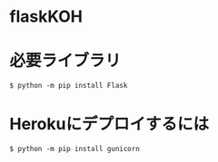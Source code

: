 # flaskKOH

# 必要ライブラリ
```
$ python -m pip install Flask
```

# Herokuにデプロイするには

```
$ python -m pip install gunicorn
```
